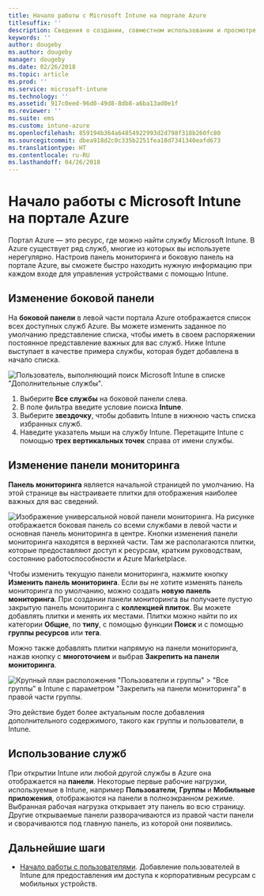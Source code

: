 ```yaml
---
title: Начало работы с Microsoft Intune на портале Azure
titlesuffix: ''
description: Сведения о создании, совместном использовании и просмотре панелей мониторинга в Microsoft Intune на портале Azure.
keywords: ''
author: dougeby
ms.author: dougeby
manager: dougeby
ms.date: 02/26/2018
ms.topic: article
ms.prod: ''
ms.service: microsoft-intune
ms.technology: ''
ms.assetid: 917c0eed-96d0-49d8-8db8-a6ba13ad0e1f
ms.reviewer: ''
ms.suite: ems
ms.custom: intune-azure
ms.openlocfilehash: 859194b364a64854922993d2d798f318b260fc80
ms.sourcegitcommit: dbea918d2c0c335b2251fea18d7341340eafd673
ms.translationtype: HT
ms.contentlocale: ru-RU
ms.lasthandoff: 04/26/2018
---
```

# <a name="getting-started-with-microsoft-intune-in-the-azure-portal"></a>Начало работы с Microsoft Intune на портале Azure

Портал Azure — это ресурс, где можно найти службу Microsoft Intune. В Azure существует ряд служб, многие из которых вы используете нерегулярно. Настроив панель мониторинга и боковую панель на портале Azure, вы сможете быстро находить нужную информацию при каждом входе для управления устройствами с помощью Intune.

## <a name="changing-the-sidebar"></a>Изменение боковой панели

На __боковой панели__ в левой части портала Azure отображается список всех доступных служб Azure. Вы можете изменить заданное по умолчанию представление списка, чтобы иметь в своем распоряжении постоянное представление важных для вас служб. Ниже Intune выступает в качестве примера службы, которая будет добавлена в начало списка.

![Пользователь, выполняющий поиск Microsoft Intune в списке "Дополнительные службы".](./media/azure-add-intune1.png)

1. Выберите **Все службы** на боковой панели слева.
2. В поле фильтра введите условие поиска **Intune**.
3. Выберите **звездочку**, чтобы добавить Intune в нижнюю часть списка избранных служб.
4. Наведите указатель мыши на службу Intune. Перетащите Intune с помощью **трех вертикальных точек** справа от имени службы.

## <a name="changing-the-dashboard"></a>Изменение панели мониторинга

**Панель мониторинга** является начальной страницей по умолчанию. На этой странице вы настраиваете плитки для отображения наиболее важных для вас сведений.

![Изображение универсальной новой панели мониторинга. На рисунке отображается боковая панель со всеми службами в левой части и основная панель мониторинга в центре. Кнопки изменения панели мониторинга находятся в верхней части. Там же располагаются плитки, которые предоставляют доступ к ресурсам, кратким руководствам, состоянию работоспособности и Azure Marketplace.](./media/azure-default-dashboard.png)

Чтобы изменить текущую панели мониторинга, нажмите кнопку **Изменить панель мониторинга**. Если вы не хотите изменять панель мониторинга по умолчанию, можно создать **новую панель мониторинга**. При создании панели мониторинга вы получаете пустую закрытую панель мониторинга с **коллекцией плиток**. Вы можете добавлять плитки и менять их местами. Плитки можно найти по их категории **Общие**, по **типу**, с помощью функции **Поиск** и с помощью **группы ресурсов** или **тега**.

Можно также добавлять плитки напрямую на панели мониторинга, нажав кнопку с **многоточием** и выбрав **Закрепить на панели мониторинга**.

![Крупный план расположения "Пользователи и группы" > "Все группы" в Intune с параметром "Закрепить на панели мониторинга" в правой части группы.](./media/azure-pin-to-dashboard.png)

Это действие будет более актуальным после добавления дополнительного содержимого, такого как группы и пользователи, в Intune.

## <a name="using-services"></a>Использование служб

При открытии Intune или любой другой службы в Azure она отображается на **панели**. Некоторые первые рабочие нагрузки, используемые в Intune, например **Пользователи**, **Группы** и **Мобильные приложения**, отображаются на панели в полноэкранном режиме. Выбранная рабочая нагрузка открывает эту панель во всю страницу. Другие открываемые панели разворачиваются из правой части панели и сворачиваются под главную панель, из которой они появились.

## <a name="next-steps"></a>Дальнейшие шаги

* [Начало работы с пользователями](get-started-users.md). Добавление пользователей в Intune для предоставления им доступа к корпоративным ресурсам с мобильных устройств.
